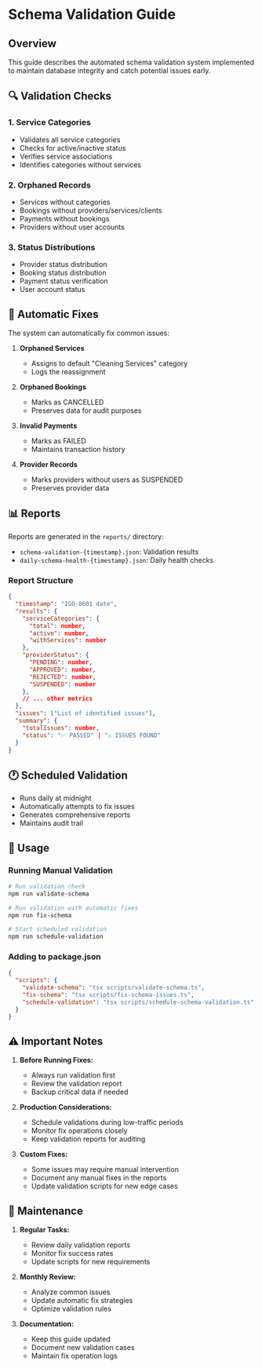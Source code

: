# Schema Validation Guide

## Overview
This guide describes the automated schema validation system implemented to maintain database integrity and catch potential issues early.

## 🔍 Validation Checks

### 1. Service Categories
- Validates all service categories
- Checks for active/inactive status
- Verifies service associations
- Identifies categories without services

### 2. Orphaned Records
- Services without categories
- Bookings without providers/services/clients
- Payments without bookings
- Providers without user accounts

### 3. Status Distributions
- Provider status distribution
- Booking status distribution
- Payment status verification
- User account status

## 🔧 Automatic Fixes

The system can automatically fix common issues:

1. **Orphaned Services**
   - Assigns to default "Cleaning Services" category
   - Logs the reassignment

2. **Orphaned Bookings**
   - Marks as CANCELLED
   - Preserves data for audit purposes

3. **Invalid Payments**
   - Marks as FAILED
   - Maintains transaction history

4. **Provider Records**
   - Marks providers without users as SUSPENDED
   - Preserves provider data

## 📊 Reports

Reports are generated in the `reports/` directory:
- `schema-validation-{timestamp}.json`: Validation results
- `daily-schema-health-{timestamp}.json`: Daily health checks

### Report Structure
```json
{
  "timestamp": "ISO-8601 date",
  "results": {
    "serviceCategories": {
      "total": number,
      "active": number,
      "withServices": number
    },
    "providerStatus": {
      "PENDING": number,
      "APPROVED": number,
      "REJECTED": number,
      "SUSPENDED": number
    },
    // ... other metrics
  },
  "issues": ["List of identified issues"],
  "summary": {
    "totalIssues": number,
    "status": "✅ PASSED" | "⚠️ ISSUES FOUND"
  }
}
```

## 🕐 Scheduled Validation

- Runs daily at midnight
- Automatically attempts to fix issues
- Generates comprehensive reports
- Maintains audit trail

## 📝 Usage

### Running Manual Validation
```bash
# Run validation check
npm run validate-schema

# Run validation with automatic fixes
npm run fix-schema

# Start scheduled validation
npm run schedule-validation
```

### Adding to package.json
```json
{
  "scripts": {
    "validate-schema": "tsx scripts/validate-schema.ts",
    "fix-schema": "tsx scripts/fix-schema-issues.ts",
    "schedule-validation": "tsx scripts/schedule-schema-validation.ts"
  }
}
```

## ⚠️ Important Notes

1. **Before Running Fixes:**
   - Always run validation first
   - Review the validation report
   - Backup critical data if needed

2. **Production Considerations:**
   - Schedule validations during low-traffic periods
   - Monitor fix operations closely
   - Keep validation reports for auditing

3. **Custom Fixes:**
   - Some issues may require manual intervention
   - Document any manual fixes in the reports
   - Update validation scripts for new edge cases

## 🔄 Maintenance

1. **Regular Tasks:**
   - Review daily validation reports
   - Monitor fix success rates
   - Update scripts for new requirements

2. **Monthly Review:**
   - Analyze common issues
   - Update automatic fix strategies
   - Optimize validation rules

3. **Documentation:**
   - Keep this guide updated
   - Document new validation cases
   - Maintain fix operation logs
